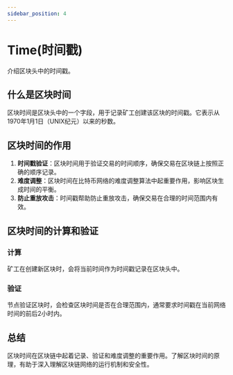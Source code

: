 ```yaml
---
sidebar_position: 4
---
```


# Time(时间戳)

介绍区块头中的时间戳。

## 什么是区块时间

区块时间是区块头中的一个字段，用于记录矿工创建该区块的时间戳。它表示从1970年1月1日（UNIX纪元）以来的秒数。

## 区块时间的作用

1. **时间戳验证**：区块时间用于验证交易的时间顺序，确保交易在区块链上按照正确的顺序记录。
2. **难度调整**：区块时间在比特币网络的难度调整算法中起重要作用，影响区块生成时间的平衡。
3. **防止重放攻击**：时间戳帮助防止重放攻击，确保交易在合理的时间范围内有效。

## 区块时间的计算和验证

### 计算

矿工在创建新区块时，会将当前时间作为时间戳记录在区块头中。

### 验证

节点验证区块时，会检查区块时间是否在合理范围内，通常要求时间戳在当前网络时间的前后2小时内。

## 总结

区块时间在区块链中起着记录、验证和难度调整的重要作用。了解区块时间的原理，有助于深入理解区块链网络的运行机制和安全性。
